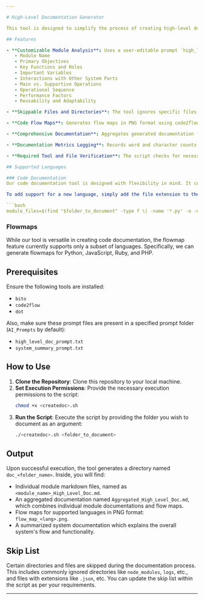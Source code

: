 ```yaml
---

# High-Level Documentation Generator

This tool is designed to simplify the process of creating high-level documentation for your project directory. It generates detailed information for each module, creates flow maps to visualize code execution paths, logs usage metrics, and aggregates all generated documentation.

## Features

- **Customizable Module Analysis**: Uses a user-editable prompt `high_level_doc_prompt.txt` from the `AI_Prompts` directory to analyze each module. Modify the prompt to extract details like:
   - Module Name
   - Primary Objectives
   - Key Functions and Roles
   - Important Variables
   - Interactions with Other System Parts
   - Main vs. Supportive Operations
   - Operational Sequence
   - Performance Factors
   - Reusability and Adaptability

- **Skippable Files and Directories**: The tool ignores specific files and directories by default, such as logs, node_modules, .gradle, and more. Adjust the skip list in the script to suit your project needs.

- **Code Flow Maps**: Generates flow maps in PNG format using code2flow. Please note that while the tool can document multiple languages, flowmap generation supports only Python, JavaScript, Ruby, and PHP.

- **Comprehensive Documentation**: Aggregates generated documentation from each module into an overarching markdown file.

- **Documentation Metrics Logging**: Records word and character counts for each module in the bito_usage_log.txt file.

- **Required Tool and File Verification**: The script checks for necessary tools and files before starting.

## Supported Languages

### Code Documentation
Our code documentation tool is designed with flexibility in mind. It currently includes built-in support for Python, C, C++, Java, JavaScript, Go, Rust, Ruby, and PHP. However, it's also easily extensible to other programming languages. 

To add support for a new language, simply add the file extension to the following line in the code extraction prompt:

```bash
module_files=$(find "$folder_to_document" -type f \( -name '*.py' -o -name '*.c' -o -name '*.cpp' -o -name '*.java' -o -name '*.js' -o -name '*.go' -o -name '*.rs' -o -name '*.rb' -o -name '*.php' \))
```

### Flowmaps
While our tool is versatile in creating code documentation, the flowmap feature currently supports only a subset of languages. Specifically, we can generate flowmaps for Python, JavaScript, Ruby, and PHP.

## Prerequisites

Ensure the following tools are installed:

- `bito`
- `code2flow`
- `dot`

Also, make sure these prompt files are present in a specified prompt folder (`AI_Prompts` by default):

- `high_level_doc_prompt.txt`
- `system_summary_prompt.txt`

## How to Use

1. **Clone the Repository**: Clone this repository to your local machine.
2. **Set Execution Permissions**: Provide the necessary execution permissions to the script:
   ```bash
   chmod +x <createdoc>.sh
   ```
3. **Run the Script**: Execute the script by providing the folder you wish to document as an argument:
   ```bash
   ./<createdoc>.sh <folder_to_document>
   ```

## Output

Upon successful execution, the tool generates a directory named `doc_<folder_name>`. Inside, you will find:

- Individual module markdown files, named as `<module_name>_High_Level_Doc.md`.
- An aggregated documentation named `Aggregated_High_Level_Doc.md`, which combines individual module documentations and flow maps.
- Flow maps for supported languages in PNG format: `flow_map_<lang>.png`.
- A summarized system documentation which explains the overall system's flow and functionality.

## Skip List

Certain directories and files are skipped during the documentation process. This includes commonly ignored directories like `node_modules`, `logs`, etc., and files with extensions like `.json`, etc. You can update the skip list within the script as per your requirements.

---
```


